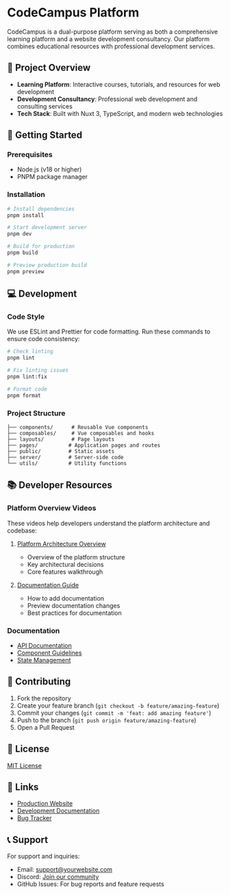# CodeCampus Platform

CodeCampus is a dual-purpose platform serving as both a comprehensive learning platform and a website development consultancy. Our platform combines educational resources with professional development services.

## 🎯 Project Overview

- **Learning Platform**: Interactive courses, tutorials, and resources for web development
- **Development Consultancy**: Professional web development and consulting services
- **Tech Stack**: Built with Nuxt 3, TypeScript, and modern web technologies

## 🚀 Getting Started

### Prerequisites

- Node.js (v18 or higher)
- PNPM package manager

### Installation

```bash
# Install dependencies
pnpm install

# Start development server
pnpm dev

# Build for production
pnpm build

# Preview production build
pnpm preview
```

## 💻 Development

### Code Style

We use ESLint and Prettier for code formatting. Run these commands to ensure code consistency:

```bash
# Check linting
pnpm lint

# Fix linting issues
pnpm lint:fix

# Format code
pnpm format
```

### Project Structure

```
├── components/      # Reusable Vue components
├── composables/     # Vue composables and hooks
├── layouts/         # Page layouts
├── pages/          # Application pages and routes
├── public/         # Static assets
├── server/         # Server-side code
└── utils/          # Utility functions
```

## 📚 Developer Resources

### Platform Overview Videos

These videos help developers understand the platform architecture and codebase:

1. [Platform Architecture Overview](https://www.loom.com/share/34a9fabfa19246a4b020ef93e84b0dcb)

    - Overview of the platform structure
    - Key architectural decisions
    - Core features walkthrough

2. [Documentation Guide](https://www.loom.com/share/2cc5bd20af7b433884a5d59bdcd006fb)
    - How to add documentation
    - Preview documentation changes
    - Best practices for documentation

<!-- Add more videos as they become available -->
<!--
3. [Authentication Flow Implementation](video-link-here)
4. [Course Management System](video-link-here)
5. [API Integration Guide](video-link-here)
-->

### Documentation

- [API Documentation](./docs/api.md)
- [Component Guidelines](./docs/components.md)
- [State Management](./docs/state.md)

## 🤝 Contributing

1. Fork the repository
2. Create your feature branch (`git checkout -b feature/amazing-feature`)
3. Commit your changes (`git commit -m 'feat: add amazing feature'`)
4. Push to the branch (`git push origin feature/amazing-feature`)
5. Open a Pull Request

## 📄 License

[MIT License](./LICENSE)

## 🔗 Links

- [Production Website](https://yourwebsite.com)
- [Development Documentation](https://docs.yourwebsite.com)
- [Bug Tracker](https://github.com/yourusername/codecampus/issues)

## 📞 Support

For support and inquiries:

- Email: <support@yourwebsite.com>
- Discord: [Join our community](discord-link)
- GitHub Issues: For bug reports and feature requests
